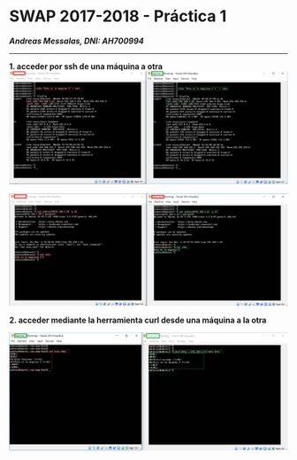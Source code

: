 # SWAP 2017-2018 -  Práctica 1
***Andreas Messalas, DNI: AH700994***


----------
**1\. acceder por ssh de una máquina a otra**
![](https://raw.githubusercontent.com/andreasmess/swap1718/master/1.PNG)

![enter image description here](https://raw.githubusercontent.com/andreasmess/swap1718/master/2.PNG)

**2\. acceder mediante la herramienta curl desde una máquina a la otra**

![enter image description here](https://raw.githubusercontent.com/andreasmess/swap1718/master/3.PNG)
